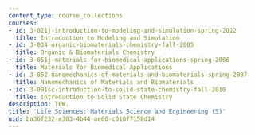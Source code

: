 ```yaml
---
content_type: course_collections
courses:
- id: 3-021j-introduction-to-modeling-and-simulation-spring-2012
  title: Introduction to Modeling and Simulation
- id: 3-034-organic-biomaterials-chemistry-fall-2005
  title: Organic & Biomaterials Chemistry
- id: 3-051j-materials-for-biomedical-applications-spring-2006
  title: Materials for Biomedical Applications
- id: 3-052-nanomechanics-of-materials-and-biomaterials-spring-2007
  title: Nanomechanics of Materials and Biomaterials
- id: 3-091sc-introduction-to-solid-state-chemistry-fall-2010
  title: Introduction to Solid State Chemistry
description: TBW.
title: 'Life Sciences: Materials Science and Engineering (5)'
uid: ba36f232-e303-4b44-ae60-c010f7158d14
---
```

